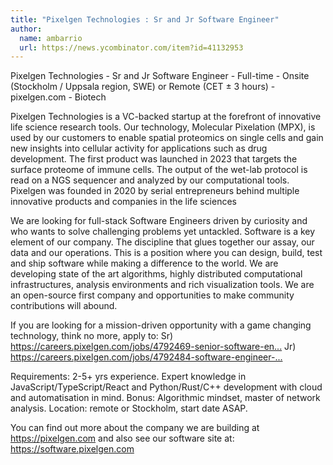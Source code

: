 ```yaml
---
title: "Pixelgen Technologies : Sr and Jr Software Engineer"
author:
  name: ambarrio
  url: https://news.ycombinator.com/item?id=41132953
---
```

Pixelgen Technologies - Sr and Jr Software Engineer - Full-time - Onsite (Stockholm &#x2F; Uppsala region, SWE) or Remote (CET ± 3 hours) - pixelgen.com - Biotech

Pixelgen Technologies is a VC-backed startup at the forefront of innovative life science research tools. Our technology, Molecular Pixelation (MPX), is used by our customers to enable spatial proteomics on single cells and gain new insights into cellular activity for applications such as drug development. The first product was launched in 2023 that targets the surface proteome of immune cells. The output of the wet-lab protocol is read on a NGS sequencer and analyzed by our computational tools. Pixelgen was founded in 2020 by serial entrepreneurs behind multiple innovative products and companies in the life sciences

We are looking for full-stack Software Engineers driven by curiosity and who wants to solve challenging problems yet untackled. Software is a key element of our company. The discipline that glues together our assay, our data and our operations. This is a position where you can design, build, test and ship software while making a difference to the world. We are developing state of the art algorithms, highly distributed computational infrastructures, analysis environments and rich visualization tools. We are an open-source first company and opportunities to make community contributions will abound.

If you are looking for a mission-driven opportunity with a game changing technology, think no more, apply to:
Sr) <a href="https:&#x2F;&#x2F;careers.pixelgen.com&#x2F;jobs&#x2F;4792469-senior-software-engineer-in-product-development" rel="nofollow">https:&#x2F;&#x2F;careers.pixelgen.com&#x2F;jobs&#x2F;4792469-senior-software-en...</a>
Jr) <a href="https:&#x2F;&#x2F;careers.pixelgen.com&#x2F;jobs&#x2F;4792484-software-engineer-in-product-development" rel="nofollow">https:&#x2F;&#x2F;careers.pixelgen.com&#x2F;jobs&#x2F;4792484-software-engineer-...</a>

Requirements: 2-5+ yrs experience. Expert knowledge in JavaScript&#x2F;TypeScript&#x2F;React and Python&#x2F;Rust&#x2F;C++ development with cloud and automatisation in mind. Bonus: Algorithmic mindset, master of network analysis. Location: remote or Stockholm, start date ASAP.

You can find out more about the company we are building at <a href="https:&#x2F;&#x2F;pixelgen.com" rel="nofollow">https:&#x2F;&#x2F;pixelgen.com</a> and also see our software site at: <a href="https:&#x2F;&#x2F;software.pixelgen.com" rel="nofollow">https:&#x2F;&#x2F;software.pixelgen.com</a>
